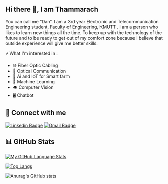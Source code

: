 ## Hi there 👋, I am Thammarach

You can call me “Dan”. I am a 3rd year Electronic and Telecommunication Engineering student, Faculty of Engineering, KMUTT . I am a person who likes to learn new things all the time. To keep up with the technology of the future and to be ready to get out of my comfort zone because I believe that outside experience will give me better skills.

⚡ What I'm interested in :

 - :globe_with_meridians: Fiber Optic Cabling
 - :milky_way: Optical Communication
 - :ear_of_rice: Ai and IoT for Smart farm
 - :brain: Machine Learning
 - :eye: Computer Vision
 - :desktop_computer: Chatbot


## :e-mail: Connect with me
[![Linkedin Badge](https://img.shields.io/badge/-thammarach-blue?style=flat-square&logo=Linkedin&logoColor=white&link=https://www.linkedin.com/in/thammarach/)](https://www.linkedin.com/in/thammarach/)
[![Gmail Badge](https://img.shields.io/badge/-thammarach.dan@gmail.com-c14438?style=flat-square&logo=Gmail&logoColor=white&link=mailto:thammarach.dan@gmail.com)](mailto:thammarach.dan@gmail.com)



## 📊 GitHub Stats


[![My GitHub Language Stats](https://github-readme-stats.vercel.app/api/top-langs/?username=Thammarach&langs_count=5&theme=nightowl&show_icons=true)]()


[![Top Langs](https://github-readme-stats.vercel.app/api/top-langs/?username=Thammarach&layout=compact&theme=nightowl&show_icons=true)]()


![Anurag's GitHub stats](https://github-readme-stats.vercel.app/api?username=Thammarach&theme=nightowl&show_icons=true)

